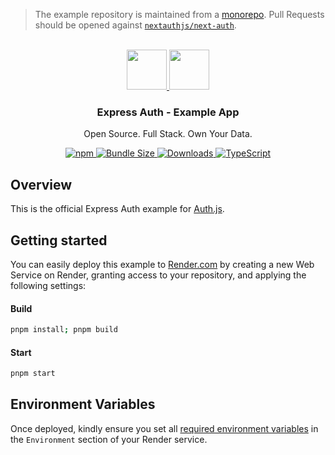 > The example repository is maintained from a [monorepo](https://github.com/nextauthjs/next-auth/tree/main/apps/examples/express). Pull Requests should be opened against [`nextauthjs/next-auth`](https://github.com/nextauthjs/next-auth).

<p align="center">
   <br/>
   <a href="https://authjs.dev" target="_blank">
   <img height="64" src="https://authjs.dev/img/logo/logo-sm.png" />
   </a>
   <a href="https://kit.svelte.dev" target="_blank">
   <img height="64" src="https://i.cloudup.com/zfY6lL7eFa-3000x3000.png" />
   </a>
   <h3 align="center"><b>Express Auth</b> - Example App</h3>
   <p align="center">
   Open Source. Full Stack. Own Your Data.
   </p>
   <p align="center" style="align: center;">
      <a href="https://npm.im/@auth/express">
        <img alt="npm" src="https://img.shields.io/npm/v/@auth/express?color=green&label=@auth/express&style=flat-square">
      </a>
      <a href="https://bundlephobia.com/result?p=@auth/express">
        <img src="https://img.shields.io/bundlephobia/minzip/@auth/express?label=size&style=flat-square" alt="Bundle Size"/>
      </a>
      <a href="https://www.npmtrends.com/@auth/express">
        <img src="https://img.shields.io/npm/dm/@auth/express?label=downloads&style=flat-square" alt="Downloads" />
      </a>
      <a href="https://npm.im/@auth/express">
        <img src="https://img.shields.io/badge/TypeScript-blue?style=flat-square" alt="TypeScript" />
      </a>
   </p>
</p>

## Overview

This is the official Express Auth example for [Auth.js](https://express.authjs.dev).

## Getting started

You can easily deploy this example to [Render.com](https://render.com/) by creating a new Web Service on Render, granting access to your repository, and applying the following settings:

#### Build

```sh
pnpm install; pnpm build
```

#### Start

```sh
pnpm start
```

## Environment Variables

Once deployed, kindly ensure you set all [required environment variables](https://authjs.dev/getting-started/deployment#environment-variables) in the `Environment` section of your Render service.
